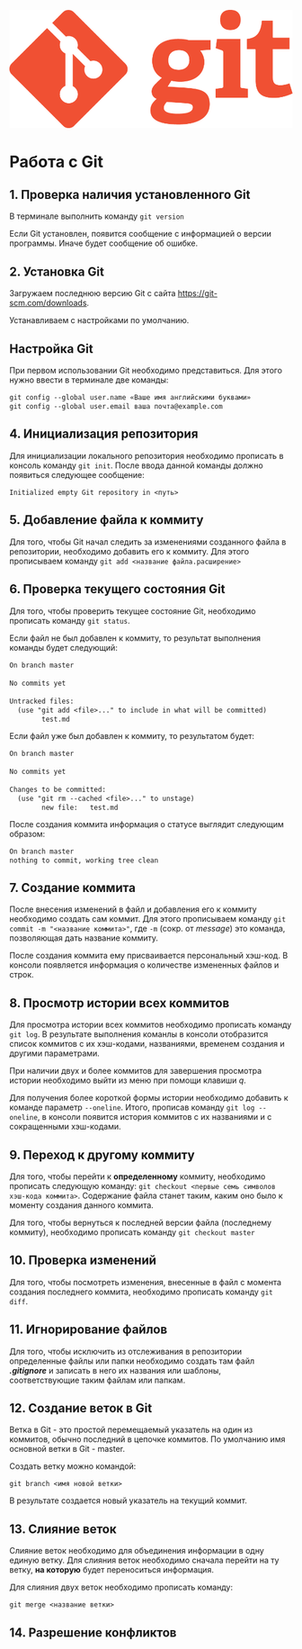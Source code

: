 ![Logo](Git_logo.png)

# Работа с Git

## 1. Проверка наличия установленного Git

В терминале выполнить команду `git version`

Если Git установлен, появится сообщение с информацией о версии программы. Иначе будет сообщение об ошибке.

## 2. Установка Git

Загружаем последнюю версию Git с сайта https://git-scm.com/downloads.

Устанавливаем с настройками по умолчанию.

## Настройка Git

При первом использовании Git необходимо представиться. Для этого нужно ввести в терминале две команды:

```
git config --global user.name «Ваше имя английскими буквами»
git config --global user.email ваша почта@example.com
```

## 4. Инициализация репозитория

Для инициализации локального репозитория необходимо прописать в консоль команду `git init`. После ввода данной команды должно появиться следующее сообщение:

```
Initialized empty Git repository in <путь>
```

## 5. Добавление файла к коммиту

Для того, чтобы Git начал следить за изменениями созданного файла в репозитории, необходимо добавить его к коммиту. Для этого прописываем команду `git add <название файла.расширение>`

## 6. Проверка текущего состояния Git

Для того, чтобы проверить текущее состояние Git, необходимо прописать команду `git status`.

Если файл не был добавлен к коммиту, то результат выполнения команды будет следующий:

```
On branch master

No commits yet  

Untracked files:
  (use "git add <file>..." to include in what will be committed)
        test.md
```

Если файл уже был добавлен к коммиту, то результатом будет:

```
On branch master

No commits yet

Changes to be committed:
  (use "git rm --cached <file>..." to unstage)
        new file:   test.md
```

После создания коммита информация о статусе выглядит следующим образом:

```
On branch master
nothing to commit, working tree clean
```

## 7. Создание коммита

После внесения изменений в файл и добавления его к коммиту необходимо создать сам коммит. Для этого прописываем команду `git commit -m "<название коммита>"`, где `-m` (сокр. от *message*) это команда, позволяющая дать название коммиту.

После создания коммита ему присваивается персональный хэш-код. В консоли появляется информация о количестве измененных файлов и строк.

## 8. Просмотр истории всех коммитов

Для просмотра истории всех коммитов необходимо прописать команду `git log`. В результате выполнения команлы в консоли отобразится список коммитов с их хэш-кодами, названиями, временем создания и другими параметрами. 

При наличии двух и более коммитов для завершения просмотра истории необходимо выйти из меню при помощи клавиши *q*.

Для получения более короткой формы истории необходимо добавить к команде параметр `--oneline`. Итого, прописав команду `git log -- oneline`, в консоли появится история коммитов с их названиями и с сокращенными хэш-кодами.

## 9. Переход к другому коммиту

Для того, чтобы перейти к **определенному** коммиту, необходимо прописать следующую команду: `git checkout <первые семь символов хэш-кода коммита>`. Содержание файла станет таким, каким оно было к моменту создания данного коммита. 

Для того, чтобы вернуться к последней версии файла (последнему коммиту), необходимо прописать команду `git checkout master`

## 10. Проверка изменений

Для того, чтобы посмотреть изменения, внесенные в файл с момента создания последнего коммита, необходимо прописать команду `git diff`.

## 11. Игнорирование файлов

Для того, чтобы исключить из отслеживания в репозитории определенные файлы или папки необходимо создать там файл ***.gitignore*** и записать в него их названия или шаблоны, соответствующие таким файлам или папкам.

## 12. Создание веток в Git


Ветка в Git - это простой перемещаемый указатель на один из коммитов, обычно последний в цепочке коммитов. По умолчанию имя основной ветки в Git - master.

Создать ветку можно командой:
```
git branch <имя новой ветки>
```

В результате создается новый указатель на текущий коммит. 

## 13. Слияние веток

Слияние веток необходимо для объединения информации в одну единую ветку.
Для слияния веток необходимо сначала перейти на ту ветку, **на которую** будет переноситься информация.

Для слияния двух веток необходимо прописать команду:

```
git merge <название ветки>
```

## 14. Разрешение конфликтов

